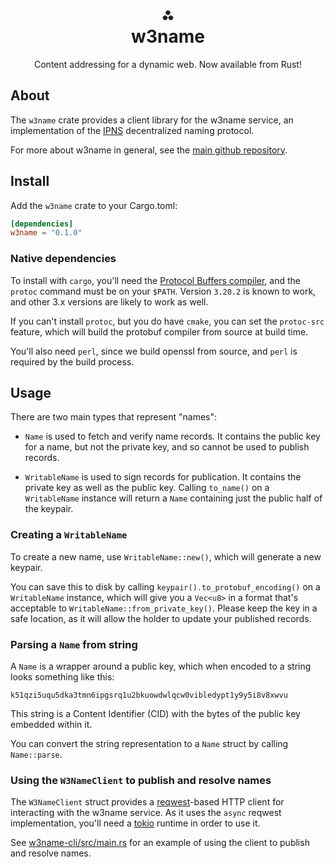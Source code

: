 <h1 align="center">⁂<br/>w3name</h1>
<p align="center">Content addressing for a dynamic web. Now available from Rust!</p>

## About

The `w3name` crate provides a client library for the w3name service, an implementation of the  [IPNS](https://docs.ipfs.io/concepts/ipns/) decentralized naming protocol.

For more about w3name in general, see the [main github repository](https://github.com/web3-storage/w3name).

## Install

Add the `w3name` crate to your Cargo.toml:

```toml
[dependencies]
w3name = "0.1.0"
```

### Native dependencies

To install with `cargo`, you'll need the [Protocol Buffers compiler](https://grpc.io/docs/protoc-installation/), and the `protoc` command must be on your `$PATH`. Version `3.20.2` is known to work, and other 3.x versions are likely to work as well.

If you can't install `protoc`, but you do have `cmake`, you can set the `protoc-src` feature, which will build the protobuf compiler from source at build time.

You'll also need `perl`, since we build openssl from source, and `perl` is required by the build process.

## Usage

There are two main types that represent "names":

- `Name` is used to fetch and verify name records. It contains the public key for a name, but not the private key, and so cannot be used to publish records.

- `WritableName` is used to sign records for publication. It contains the private key as well as the public key. Calling `to_name()` on a `WritableName` instance will return a `Name` containing just the public half of the keypair.


### Creating a `WritableName`

To create a new name, use `WritableName::new()`, which will generate a new keypair.

You can save this to disk by calling `keypair().to_protobuf_encoding()` on a `WritableName` instance, which will give you a `Vec<u8>` in a format that's acceptable to `WritableName::from_private_key()`. Please keep the key in a safe location, as it will allow the holder to update your published records.


### Parsing a `Name` from string

A `Name` is a wrapper around a public key, which when encoded to a string looks something like this:

```
k51qzi5uqu5dka3tmn6ipgsrq1u2bkuowdwlqcw0vibledypt1y9y5i8v8xwvu
```

This string is a Content Identifier (CID) with the bytes of the public key embedded within it.

You can convert the string representation to a `Name` struct by calling `Name::parse`.


### Using the `W3NameClient` to publish and resolve names

The `W3NameClient` struct provides a [reqwest](https://docs.rs/reqwest/latest/reqwest/)-based HTTP client for interacting with the w3name service. As it uses the `async` reqwest implementation, you'll need a [tokio](https://tokio.rs/) runtime in order to use it.

See [w3name-cli/src/main.rs](../w3name-cli/src/main.rs) for an example of using the client to publish and resolve names.

<!-- TODO: add publish and resolve examples here -->
